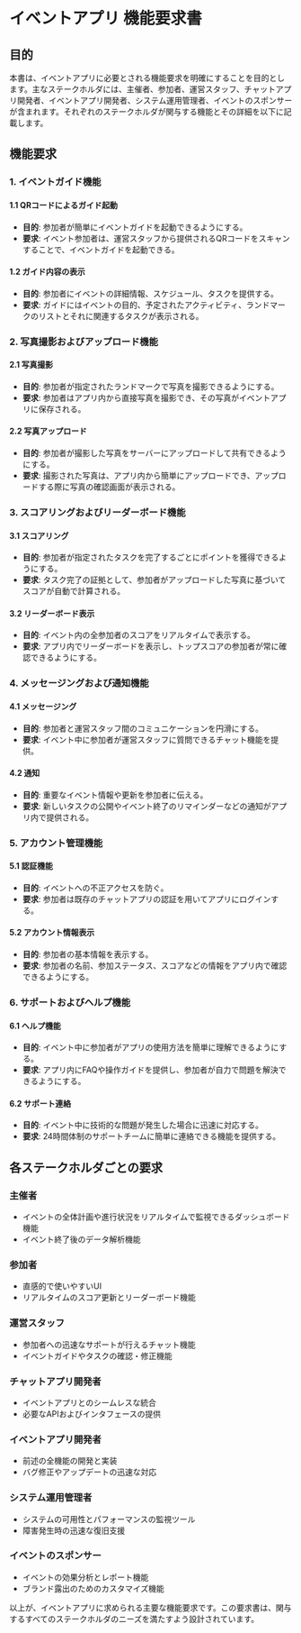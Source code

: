 # イベントアプリ 機能要求書

## 目的

本書は、イベントアプリに必要とされる機能要求を明確にすることを目的とします。主なステークホルダには、主催者、参加者、運営スタッフ、チャットアプリ開発者、イベントアプリ開発者、システム運用管理者、イベントのスポンサーが含まれます。それぞれのステークホルダが関与する機能とその詳細を以下に記載します。

## 機能要求

### 1. イベントガイド機能

#### 1.1 QRコードによるガイド起動
- **目的**: 参加者が簡単にイベントガイドを起動できるようにする。
- **要求**: イベント参加者は、運営スタッフから提供されるQRコードをスキャンすることで、イベントガイドを起動できる。

#### 1.2 ガイド内容の表示
- **目的**: 参加者にイベントの詳細情報、スケジュール、タスクを提供する。
- **要求**: ガイドにはイベントの目的、予定されたアクティビティ、ランドマークのリストとそれに関連するタスクが表示される。

### 2. 写真撮影およびアップロード機能

#### 2.1 写真撮影
- **目的**: 参加者が指定されたランドマークで写真を撮影できるようにする。
- **要求**: 参加者はアプリ内から直接写真を撮影でき、その写真がイベントアプリに保存される。

#### 2.2 写真アップロード
- **目的**: 参加者が撮影した写真をサーバーにアップロードして共有できるようにする。
- **要求**: 撮影された写真は、アプリ内から簡単にアップロードでき、アップロードする際に写真の確認画面が表示される。

### 3. スコアリングおよびリーダーボード機能

#### 3.1 スコアリング
- **目的**: 参加者が指定されたタスクを完了するごとにポイントを獲得できるようにする。
- **要求**: タスク完了の証拠として、参加者がアップロードした写真に基づいてスコアが自動で計算される。

#### 3.2 リーダーボード表示
- **目的**: イベント内の全参加者のスコアをリアルタイムで表示する。
- **要求**: アプリ内でリーダーボードを表示し、トップスコアの参加者が常に確認できるようにする。

### 4. メッセージングおよび通知機能

#### 4.1 メッセージング
- **目的**: 参加者と運営スタッフ間のコミュニケーションを円滑にする。
- **要求**: イベント中に参加者が運営スタッフに質問できるチャット機能を提供。

#### 4.2 通知
- **目的**: 重要なイベント情報や更新を参加者に伝える。
- **要求**: 新しいタスクの公開やイベント終了のリマインダーなどの通知がアプリ内で提供される。

### 5. アカウント管理機能

#### 5.1 認証機能
- **目的**: イベントへの不正アクセスを防ぐ。
- **要求**: 参加者は既存のチャットアプリの認証を用いてアプリにログインする。

#### 5.2 アカウント情報表示
- **目的**: 参加者の基本情報を表示する。
- **要求**: 参加者の名前、参加ステータス、スコアなどの情報をアプリ内で確認できるようにする。

### 6. サポートおよびヘルプ機能

#### 6.1 ヘルプ機能
- **目的**: イベント中に参加者がアプリの使用方法を簡単に理解できるようにする。
- **要求**: アプリ内にFAQや操作ガイドを提供し、参加者が自力で問題を解決できるようにする。

#### 6.2 サポート連絡
- **目的**: イベント中に技術的な問題が発生した場合に迅速に対応する。
- **要求**: 24時間体制のサポートチームに簡単に連絡できる機能を提供する。

## 各ステークホルダごとの要求

### 主催者
- イベントの全体計画や進行状況をリアルタイムで監視できるダッシュボード機能
- イベント終了後のデータ解析機能

### 参加者
- 直感的で使いやすいUI
- リアルタイムのスコア更新とリーダーボード機能

### 運営スタッフ
- 参加者への迅速なサポートが行えるチャット機能
- イベントガイドやタスクの確認・修正機能

### チャットアプリ開発者
- イベントアプリとのシームレスな統合
- 必要なAPIおよびインタフェースの提供

### イベントアプリ開発者
- 前述の全機能の開発と実装
- バグ修正やアップデートの迅速な対応

### システム運用管理者
- システムの可用性とパフォーマンスの監視ツール
- 障害発生時の迅速な復旧支援

### イベントのスポンサー
- イベントの効果分析とレポート機能
- ブランド露出のためのカスタマイズ機能

以上が、イベントアプリに求められる主要な機能要求です。この要求書は、関与するすべてのステークホルダのニーズを満たすよう設計されています。